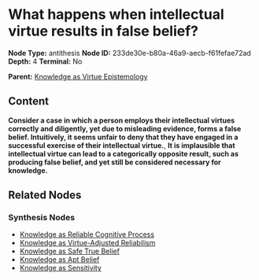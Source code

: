 # What happens when intellectual virtue results in false belief?

**Node Type:** antithesis
**Node ID:** 233de30e-b80a-46a9-aecb-f61fefae72ad
**Depth:** 4
**Terminal:** No

**Parent:** [Knowledge as Virtue Epistemology](knowledge-as-virtue-epistemology-synthesis-4a37fd9b-f1b6-4713-8810-150086dcd62b.md)

## Content

**Consider a case in which a person employs their intellectual virtues correctly and diligently, yet due to misleading evidence, forms a false belief. Intuitively, it seems unfair to deny that they have engaged in a successful exercise of their intellectual virtue.**, **It is implausible that intellectual virtue can lead to a categorically opposite result, such as producing false belief, and yet still be considered necessary for knowledge.**

## Related Nodes

### Synthesis Nodes

- [Knowledge as Reliable Cognitive Process](knowledge-as-reliable-cognitive-process-synthesis-4c2ba4e0-9167-4963-a12d-ee7dca15e9f0.md)
- [Knowledge as Virtue-Adjusted Reliabilism](knowledge-as-virtue-adjusted-reliabilism-synthesis-51bf0b5a-580e-41ac-b2e3-04145b68dd89.md)
- [Knowledge as Safe True Belief](knowledge-as-safe-true-belief-synthesis-1de4c0db-8cae-4361-a9f6-f5ea723ad96a.md)
- [Knowledge as Apt Belief](knowledge-as-apt-belief-synthesis-0b9e61c1-2af2-47af-8f78-429b621c6780.md)
- [Knowledge as Sensitivity](knowledge-as-sensitivity-synthesis-9b8c413d-41e8-4b92-8cfe-31d5693d081e.md)
